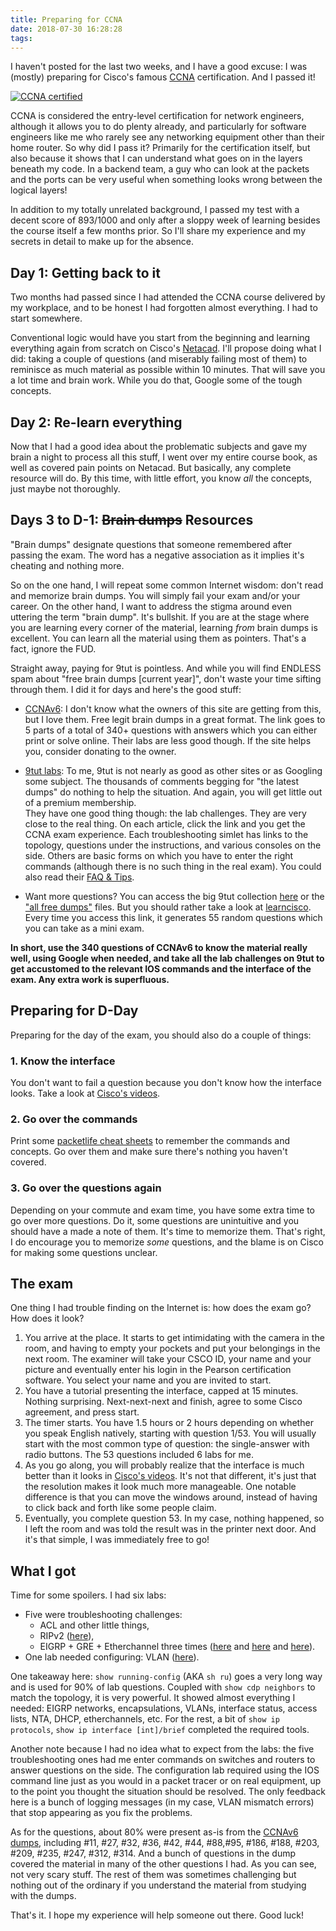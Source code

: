 ```yaml
---
title: Preparing for CCNA
date: 2018-07-30 16:28:28
tags:
---
```


I haven't posted for the last two weeks, and I have a good excuse: I was (mostly) preparing for Cisco's famous [CCNA](https://en.wikipedia.org/wiki/CCNA) certification. And I passed it!

[![CCNA certified](/images/430-preparing-for-ccna/ccna.png)](https://www.youracclaim.com/badges/d0483c2b-984b-4b15-971d-6585bc2c447c)

CCNA is considered the entry-level certification for network engineers, although it allows you to do plenty already, and particularly for software engineers like me who rarely see any networking equipment other than their home router. So why did I pass it? Primarily for the certification itself, but also because it shows that I can understand what goes on in the layers beneath my code. In a backend team, a guy who can look at the packets and the ports can be very useful when something looks wrong between the logical layers!

In addition to my totally unrelated background, I passed my test with a decent score of 893/1000 and only after a sloppy week of learning besides the course itself a few months prior. So I'll share my experience and my secrets in detail to make up for the absence.

## Day 1: Getting back to it

Two months had passed since I had attended the CCNA course delivered by my workplace, and to be honest I had forgotten almost everything. I had to start somewhere.

Conventional logic would have you start from the beginning and learning everything again from scratch on Cisco's [Netacad](https://www.netacad.com/). I'll propose doing what I did: taking a couple of questions (and miserably failing most of them) to reminisce as much material as possible within 10 minutes. That will save you a lot time and brain work. While you do that, Google some of the tough concepts.

## Day 2: Re-learn everything

Now that I had a good idea about the problematic subjects and gave my brain a night to process all this stuff, I went over my entire course book, as well as covered pain points on Netacad. But basically, any complete resource will do. By this time, with little effort, you know *all* the concepts, just maybe not thoroughly.

## Days 3 to D-1: ~~Brain dumps~~ Resources

"Brain dumps" designate questions that someone remembered after passing the exam. The word has a negative association as it implies it's cheating and nothing more.

So on the one hand, I will repeat some common Internet wisdom: don't read and memorize brain dumps. You will simply fail your exam and/or your career. On the other hand, I want to address the stigma around even uttering the term "brain dump". It's bullshit. If you are at the stage where you are learning every corner of the material, learning *from* brain dumps is excellent. You can learn all the material using them as pointers. That's a fact, ignore the FUD.

Straight away, paying for 9tut is pointless. And while you will find ENDLESS spam about "free brain dumps [current year]", don't waste your time sifting through them. I did it for days and here's the good stuff:

- [CCNAv6](https://ccnav6.com/cisco-ccna-v3-0-200-125-study-guide-exam-dumps-vcepdf-latest.html): I don't know what the owners of this site are getting from this, but I love them. Free legit brain dumps in a great format. The link goes to 5 parts of a total of 340+ questions with answers which you can either print or solve online. Their labs are less good though. If the site helps you, consider donating to the owner.

- [9tut labs](http://www.9tut.com/category/ccna-lab-challenges): To me, 9tut is not nearly as good as other sites or as Googling some subject. The thousands of comments begging for "the latest dumps" do nothing to help the situation. And again, you will get little out of a premium membership.  
They have one good thing though: the lab challenges. They are very close to the real thing. On each article, click the link and you get the CCNA exam experience. Each troubleshooting simlet has links to the topology, questions under the instructions, and various consoles on the side. Others are basic forms on which you have to enter the right commands (although there is no such thing in the real exam). You could also read their [FAQ & Tips](http://www.9tut.com/ccna-faqs-a-tips).

- Want more questions? You can access the big 9tut collection [here](http://www.9tut.com/ccna-questions-and-answers) or the ["all free dumps"](https://www.allfreedumps.com/200-125-dumps.html) files. But you should rather take a look at [learncisco](https://www.learncisco.net/test-ccna.php?exam=200-125). Every time you access this link, it generates 55 random questions which you can take as a mini exam.

**In short, use the 340 questions of CCNAv6 to know the material really well, using Google when needed, and take all the lab challenges on 9tut to get accustomed to the relevant IOS commands and the interface of the exam. Any extra work is superfluous.**

## Preparing for D-Day

Preparing for the day of the exam, you should also do a couple of things:

### 1. Know the interface

You don't want to fail a question because you don't know how the interface looks. Take a look at [Cisco's videos](www.cisco.com/web/learning/wwtraining/certprog/training/cert_exam_tutorial.html).

### 2. Go over the commands

Print some [packetlife cheat sheets](http://packetlife.net/library/cheat-sheets/) to remember the commands and concepts. Go over them and make sure there's nothing you haven't covered.

### 3. Go over the questions again

Depending on your commute and exam time, you have some extra time to go over more questions. Do it, some questions are unintuitive and you should have a made a note of them. It's time to memorize them. That's right, I do encourage you to memorize *some* questions, and the blame is on Cisco for making some questions unclear.

## The exam

One thing I had trouble finding on the Internet is: how does the exam go? How does it look?

1. You arrive at the place. It starts to get intimidating with the camera in the room, and having to empty your pockets and put your belongings in the next room. The examiner will take your CSCO ID, your name and your picture and eventually enter his login in the Pearson certification software. You select your name and you are invited to start.
2. You have a tutorial presenting the interface, capped at 15 minutes. Nothing surprising. Next-next-next and finish, agree to some Cisco agreement, and press start.
3. The timer starts. You have 1.5 hours or 2 hours depending on whether you speak English natively, starting with question 1/53. You will usually start with the most common type of question: the single-answer with radio buttons. The 53 questions included 6 labs for me.
4. As you go along, you will probably realize that the interface is much better than it looks in [Cisco's videos](www.cisco.com/web/learning/wwtraining/certprog/training/cert_exam_tutorial.html). It's not that different, it's just that the resolution makes it look much more manageable. One notable difference is that you can move the windows around, instead of having to click back and forth like some people claim.
5. Eventually, you complete question 53. In my case, nothing happened, so I left the room and was told the result was in the printer next door. And it's that simple, I was immediately free to go!

## What I got

Time for some spoilers. I had six labs:

- Five were troubleshooting challenges: 
    - ACL and other little things, 
    - RIPv2 ([here](http://www.9tut.com/ripv2-troubleshooting-sim#more-2853)), 
    - EIGRP + GRE + Etherchannel three times ([here](http://www.9tut.com/eigrp-gre-troubleshooting-sim) and [here](http://www.9tut.com/gre-multilink-sim#more-3634) and [here](http://www.9tut.com/ripv2-troubleshooting-sim#more-2853)).
-  One lab needed configuring: VLAN ([here](http://www.9tut.com/vlan-troubleshooting-sim)).

One takeaway here: `show running-config` (AKA `sh ru`) goes a very long way and is used for 90% of lab questions. Coupled with `show cdp neighbors` to match the topology, it is very powerful. It showed almost everything I needed: EIGRP networks, encapsulations, VLANs, interface status, access lists, NTA, DHCP, etherchannels, etc. For the rest, a bit of `show ip protocols`, `show ip interface [int]/brief` completed the required tools.

Another note because I had no idea what to expect from the labs: the five troubleshooting ones had me enter commands on switches and routers to answer questions on the side. The configuration lab required using the IOS command line just as you would in a packet tracer or on real equipment, up to the point you thought the situation should be resolved. The only feedback here is a bunch of logging messages (in my case, VLAN mismatch errors) that stop appearing as you fix the problems.

As for the questions, about 80% were present as-is from the [CCNAv6 dumps](https://ccnav6.com/new-cisco-ccna-200-125-exam-dumps-latest-version-2018-free.html), including #11, #27, #32, #36, #42, #44, #88,#95, #186, #188, #203, #209, #235, #247, #312, #314. And a bunch of questions in the dump covered the material in many of the other questions I had. As you can see, not very scary stuff. The rest of them was sometimes challenging but nothing out of the ordinary if you understand the material from studying with the dumps.

That's it. I hope my experience will help someone out there. Good luck!